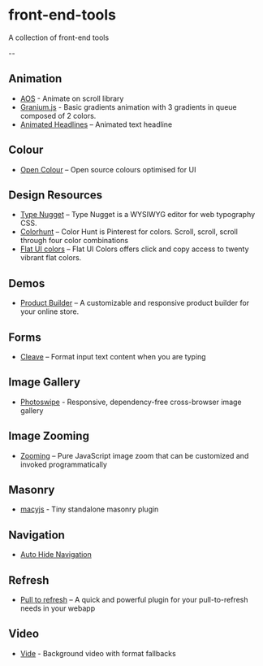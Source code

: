 # front-end-tools
A collection of front-end tools

--

## Animation
* [AOS](https://github.com/michalsnik/aos) - Animate on scroll library
* [Granium.js](https://sarcadass.github.io/granim.js/examples.html) - Basic gradients animation with 3 gradients in queue composed of 2 colors.
* [Animated Headlines](https://codyhouse.co/demo/animated-headlines/index.html) – Animated text headline

## Colour
* [Open Colour](https://yeun.github.io/open-color) – Open source colours optimised for UI

## Design Resources
* [Type Nugget](http://beta.typenugget.com) – Type Nugget is a WYSIWYG editor for web typography CSS.
* [Colorhunt](http://colorhunt.co/) – Color Hunt is Pinterest for colors. Scroll, scroll, scroll through four color combinations
* [Flat UI colors](http://flatuicolors.com/?ref=sansfrancis.co) – Flat UI Colors offers click and copy access to twenty vibrant flat colors.

## Demos
* [Product Builder](https://codyhouse.co/gem/product-builder) – A customizable and responsive product builder for your online store.

## Forms
* [Cleave](https://github.com/nosir/cleave.js) – Format input text content when you are typing

## Image Gallery
* [Photoswipe](http://photoswipe.com) - Responsive, dependency-free cross-browser image gallery

## Image Zooming
* [Zooming](https://github.com/kingdido999/zooming) – Pure JavaScript image zoom that can be customized and invoked programmatically

## Masonry
* [macyjs](http://macyjs.com) - Tiny standalone masonry plugin

## Navigation
* [Auto Hide Navigation](https://codyhouse.co/demo/auto-hiding-navigation/nav-hero-subnav.html)

## Refresh
* [Pull to refresh](https://github.com/BoxFactura/pulltorefresh.js) – A quick and powerful plugin for your pull-to-refresh needs in your webapp

## Video
* [Vide](https://github.com/VodkaBears/Vide) - Background video with format fallbacks
